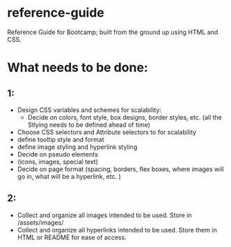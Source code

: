 # reference-guide
Reference Guide for Bootcamp; built from the ground up using HTML and CSS.

# What needs to be done:
## 1:
- Design CSS variables and schemes for scalability:
    - Decide on colors, font style, box designs, border styles, etc. (all the Stlying needs to be defined ahead of time)
- Choose CSS selectors and Attribute selectors to for scalability
 - define tooltip style and format
 - define image styling and hyperlink styling
- Decide on pseudo elements
 - (icons, images, special text)
- Decide on page format (spacing, borders, flex boxes, where images will go in, what will be a hyperlink, etc. )
## 2:

- Collect and organize all images intended to be used. Store in /assets/images/
 - Collect and organize all hyperlinks intended to be used. Store them in HTML or README for ease of access.
 
